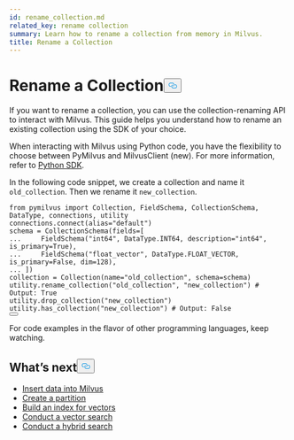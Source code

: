 ```yaml
---
id: rename_collection.md
related_key: rename collection
summary: Learn how to rename a collection from memory in Milvus.
title: Rename a Collection
---
```

<h1 id="Rename-a-Collection" class="common-anchor-header">Rename a Collection<button data-href="#Rename-a-Collection" class="anchor-icon" translate="no">
      <svg translate="no"
        aria-hidden="true"
        focusable="false"
        height="20"
        version="1.1"
        viewBox="0 0 16 16"
        width="16"
      >
        <path
          fill="#0092E4"
          fill-rule="evenodd"
          d="M4 9h1v1H4c-1.5 0-3-1.69-3-3.5S2.55 3 4 3h4c1.45 0 3 1.69 3 3.5 0 1.41-.91 2.72-2 3.25V8.59c.58-.45 1-1.27 1-2.09C10 5.22 8.98 4 8 4H4c-.98 0-2 1.22-2 2.5S3 9 4 9zm9-3h-1v1h1c1 0 2 1.22 2 2.5S13.98 12 13 12H9c-.98 0-2-1.22-2-2.5 0-.83.42-1.64 1-2.09V6.25c-1.09.53-2 1.84-2 3.25C6 11.31 7.55 13 9 13h4c1.45 0 3-1.69 3-3.5S14.5 6 13 6z"
        ></path>
      </svg>
    </button></h1><p>If you want to rename a collection, you can use the collection-renaming API to interact with Milvus. This guide helps you understand how to rename an existing collection using the SDK of your choice.</p>
<div class="alert note">
<p>When interacting with Milvus using Python code, you have the flexibility to choose between PyMilvus and MilvusClient (new). For more information, refer to <a href="https://milvus.io/api-reference/pymilvus/v2.3.x/About.md">Python SDK</a>.</p>
</div>
<p>In the following code snippet, we create a collection and name it <code translate="no">old_collection</code>. Then we rename it <code translate="no">new_collection</code>.</p>
<pre><code translate="no" class="language-python"><span class="hljs-keyword">from</span> pymilvus <span class="hljs-keyword">import</span> Collection, FieldSchema, CollectionSchema, DataType, connections, utility
connections.connect(alias=<span class="hljs-string">&quot;default&quot;</span>)
schema = CollectionSchema(fields=[
<span class="hljs-meta">... </span>    FieldSchema(<span class="hljs-string">&quot;int64&quot;</span>, DataType.INT64, description=<span class="hljs-string">&quot;int64&quot;</span>, is_primary=<span class="hljs-literal">True</span>),
<span class="hljs-meta">... </span>    FieldSchema(<span class="hljs-string">&quot;float_vector&quot;</span>, DataType.FLOAT_VECTOR, is_primary=<span class="hljs-literal">False</span>, dim=<span class="hljs-number">128</span>),
<span class="hljs-meta">... </span>])
collection = Collection(name=<span class="hljs-string">&quot;old_collection&quot;</span>, schema=schema)
utility.rename_collection(<span class="hljs-string">&quot;old_collection&quot;</span>, <span class="hljs-string">&quot;new_collection&quot;</span>) <span class="hljs-comment"># Output: True</span>
utility.drop_collection(<span class="hljs-string">&quot;new_collection&quot;</span>)
utility.has_collection(<span class="hljs-string">&quot;new_collection&quot;</span>) <span class="hljs-comment"># Output: False</span>
<button class="copy-code-btn"></button></code></pre>
<p>For code examples in the flavor of other programming languages, keep watching.</p>
<h2 id="Whats-next" class="common-anchor-header">What’s next<button data-href="#Whats-next" class="anchor-icon" translate="no">
      <svg translate="no"
        aria-hidden="true"
        focusable="false"
        height="20"
        version="1.1"
        viewBox="0 0 16 16"
        width="16"
      >
        <path
          fill="#0092E4"
          fill-rule="evenodd"
          d="M4 9h1v1H4c-1.5 0-3-1.69-3-3.5S2.55 3 4 3h4c1.45 0 3 1.69 3 3.5 0 1.41-.91 2.72-2 3.25V8.59c.58-.45 1-1.27 1-2.09C10 5.22 8.98 4 8 4H4c-.98 0-2 1.22-2 2.5S3 9 4 9zm9-3h-1v1h1c1 0 2 1.22 2 2.5S13.98 12 13 12H9c-.98 0-2-1.22-2-2.5 0-.83.42-1.64 1-2.09V6.25c-1.09.53-2 1.84-2 3.25C6 11.31 7.55 13 9 13h4c1.45 0 3-1.69 3-3.5S14.5 6 13 6z"
        ></path>
      </svg>
    </button></h2><ul>
<li><a href="/docs/it/insert_data.md">Insert data into Milvus</a></li>
<li><a href="/docs/it/create_partition.md">Create a partition</a></li>
<li><a href="/docs/it/build_index.md">Build an index for vectors</a></li>
<li><a href="/docs/it/search.md">Conduct a vector search</a></li>
<li><a href="/docs/it/hybridsearch.md">Conduct a hybrid search</a></li>
</ul>

